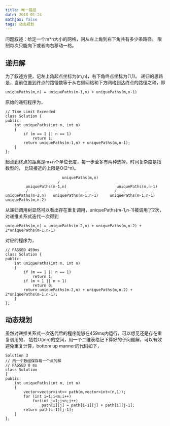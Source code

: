```yaml
---
title: 唯一路径
date: 2018-01-24
mathjax: false
tags: 动态规划
---
```


问题叙述：给定一个m*n大小的网格，问从左上角到右下角共有多少条路径。
限制每次只能向下或者向右移动一格。

## 递归解

为了叙述方便，记左上角起点坐标为(m,n)，右下角终点坐标为(1,1)。
递归的思路是，当前位置到终点的路径数等于从右侧网格和下方网格到达终点的路径之和，即
```
uniquePaths(m,n) = uniquePaths(m-1,n) + uniquePaths(m,n-1)
```
原始的递归程序为，
``` 
// Time Limit Exceeded
class Solution {
public:
    int uniquePaths(int m, int n) 
    {
        if (m == 1 || n == 1)
            return 1;
        return uniquePaths(m-1,n) + uniquePaths(m,n-1);
    }
};
```
起点到终点的距离是m+n个单位长度，每一步至多有两种选择，时间复杂度是指数型的，
比较接近的上限是O(2^n)。

```
                         uniquePaths(m,n)
                       /                 
         uniquePaths(m-1,n)                      uniquePaths(m,n-1)
         /                                      /               
uniquePaths(m-2,n)   uniquePaths(m-1,n-1)     uniquePaths(m-1,n-1)   uniquePaths(m,n-2)
```
从递归调用树显然可以看出存在重复调用，uniquePaths(m-1,n-1)被调用了2次，对递推关系式迭代一次得到
```
uniquePaths(m,n) = uniquePaths(m-2,n) + uniquePaths(m,n-2) + 2*uniquePaths(m-1,n-1)
```
对应的程序为，
```
// PASSED 459ms
class Solution {
public:
    int uniquePaths(int m, int n) 
    {
        if (m == 1 || n == 1)
            return 1;
        if (m < 1 || n < 1)
            return 0;
        return uniquePaths(m-2,n) + uniquePaths(m,n-2) + 2*uniquePaths(m-1,n-1);
    }
};
```

## 动态规划

虽然对递推关系式一次迭代后的程序能够在459ms内运行，可以想见还是存在重复调用的，
牺牲O(mn)的空间，用一个二维表格记下算好的子问题解，可以有效避免重复计算，bottom up manner的代码如下，
```
Solution 3
// 用一个数组保存每一个点的解
// PASSED 0 ms
class Solution
{
public:
    int uniquePaths(int m, int n) 
    {
        vector<vector<int>> path(m,vector<int>(n,1));
        for (int i=1;i<m;i++)
            for(int j=1;j<n;j++)
                path[i][j] = path[i-1][j] + path[i][j-1];
        return path[i-1][j-1];
    }
};
```